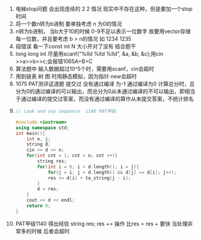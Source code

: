 1. 电梯stop问题 会出现连续的 2 2 情况 现实中不存在这种，但是要加一个stop时间
2. 将一个数n转为b进制 要单独考虑 n 为0的情况
3. n转为b进制，  当b大于10的时候 0-9不足以表示一位数字  故要用vector<int>存储每一位数，并且要考虑 b > n的情况 如 1234 1235
4. 段错误 看一下const int N 大小开对了没有 结合题干
5. long long int 尽量用scanf("%lld %lld %lld", &a, &b, &c);用cin >>a>>b>>c;会报错1065A+B>C
6. 算法题中 输入数据超过10^5个时，需要用scanf，cin会超时
7. 用到链表 树 图 时用静态模拟，因为指针 new会超时
8. 1075 PAT测评这道题  提交过 没有通过编译 为-1  通过编译为0 计算总分时，总分为0的通过编译的可以输出，而总分为0从未通过编译的不可以输出，即相当于通过编译的提交过答案，而没有通过编译的算作从未提交答案，不统计排名
9. ```c++
   // Look and say sequence  1140 PAT甲级
   
   #include <iostream>
   using namespace std;
   int main(){
       int n, j;
       string d;
       cin >> d >> n;
       for(int cnt = 1; cnt < n; cnt ++){
           string res;
           for(int i = 0; i < d.length(); i = j){
               for(j = i; j < d.length() && d[j] == d[i]; j++);
               res += d[i] + to_string(j - i);
           }
           d = res;
       }
       cout << d << endl;
       return 0;
   }
   ```
10. PAT甲级1140 得出经验 string res; res += 操作 比res = res + 要快 当处理非常多的时候 后者会超时